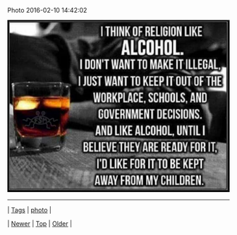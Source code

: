 <!--
title: Photo 2016-02-10 14
date: 2020-06-28T15:27:00.107Z
tags: photo
-->


Photo 2016-02-10 14:42:02

![](139052093927-0.jpg)

<!--BOTTOM-POST-NAVIGATION-->
---

| [Tags](tags.md) | [photo](tag-photo.md) |

| [Newer](139049096849.md) | [Top](index.md) | [Older](139105273008.md) |
